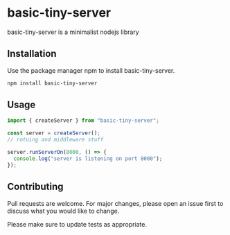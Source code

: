# basic-tiny-server

basic-tiny-server is a minimalist nodejs library

## Installation

Use the package manager npm to install basic-tiny-server.

```bash
npm install basic-tiny-server
```

## Usage

```js
import { createServer } from "basic-tiny-server";

const server = createServer();
// rotuing and middleware stuff

server.runServerOn(8000, () => {
  console.log("server is listening on port 8000");
});
```

## Contributing

Pull requests are welcome. For major changes, please open an issue first
to discuss what you would like to change.

Please make sure to update tests as appropriate.
